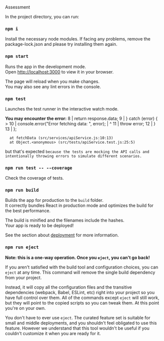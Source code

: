 Assessment

In the project directory, you can run:

### `npm i`

Install the necessary node modules.
If facing any problems, remove the package-lock.json and please try installing them again.

### `npm start`

Runs the app in the development mode.\
Open [http://localhost:3000](http://localhost:3000) to view it in your browser.

The page will reload when you make changes.\
You may also see any lint errors in the console.

### `npm test`

Launches the test runner in the interactive watch mode.

__You may encounter the error:__ 
       8 |     return response.data;
       9 |   } catch (error) {
    > 10 |     console.error("Error fetching data: ", error);
         |             ^
      11 |     throw error;
      12 |   }
      13 | };

      at fetchData (src/services/apiService.js:10:13)
      at Object.<anonymous> (src/tests/apiService.test.js:25:5)


but that's expected `because the tests are mocking the API calls and intentionally throwing errors to simulate different scenarios.`

### `npm run test -- --coverage`

Check the coverage of tests.

### `npm run build`

Builds the app for production to the `build` folder.\
It correctly bundles React in production mode and optimizes the build for the best performance.

The build is minified and the filenames include the hashes.\
Your app is ready to be deployed!

See the section about [deployment](https://facebook.github.io/create-react-app/docs/deployment) for more information.

### `npm run eject`

**Note: this is a one-way operation. Once you `eject`, you can't go back!**

If you aren't satisfied with the build tool and configuration choices, you can `eject` at any time. This command will remove the single build dependency from your project.

Instead, it will copy all the configuration files and the transitive dependencies (webpack, Babel, ESLint, etc) right into your project so you have full control over them. All of the commands except `eject` will still work, but they will point to the copied scripts so you can tweak them. At this point you're on your own.

You don't have to ever use `eject`. The curated feature set is suitable for small and middle deployments, and you shouldn't feel obligated to use this feature. However we understand that this tool wouldn't be useful if you couldn't customize it when you are ready for it.
